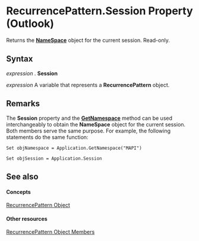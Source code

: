 
# RecurrencePattern.Session Property (Outlook)

Returns the  **[NameSpace](f0dcaa19-07f5-5d42-a3bf-2e42b7885644.md)** object for the current session. Read-only.


## Syntax

 _expression_ . **Session**

 _expression_ A variable that represents a **RecurrencePattern** object.


## Remarks

The  **Session** property and the **[GetNamespace](6175d0d9-5a61-ce45-35c0-b70895d757b3.md)** method can be used interchangeably to obtain the **NameSpace** object for the current session. Both members serve the same purpose. For example, the following statements do the same function:


```
Set objNamespace = Application.GetNamespace("MAPI") 
```


```
Set objSession = Application.Session
```


## See also


#### Concepts


[RecurrencePattern Object](36c098f7-59fb-879a-5173-ed0260d13fa4.md)
#### Other resources


[RecurrencePattern Object Members](d282fdb2-2b6d-983d-fe5f-698113d35f89.md)

